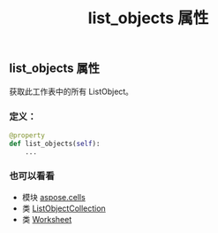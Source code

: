 ﻿---
title: list_objects 属性
second_title: Aspose.Cells for Python via .NET API 参考文献
description:
type: docs
weight: 620
url: /zh/python-net/aspose.cells/worksheet/list_objects/
is_root: false
---
## list_objects 属性

获取此工作表中的所有 ListObject。
### 定义：
```python
@property
def list_objects(self):
    ...
```

### 也可以看看
* 模块 [aspose.cells](../../)
* 类 [ListObjectCollection](/cells/zh/python-net/aspose.cells.tables/listobjectcollection)
* 类 [Worksheet](/cells/zh/python-net/aspose.cells/worksheet)
